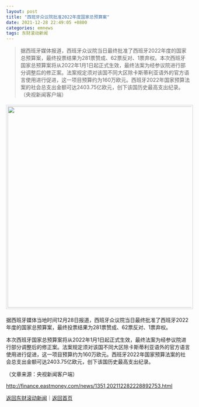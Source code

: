 ```yaml
---
layout: post
title: "西班牙众议院批准2022年度国家总预算案"
date: 2021-12-28 22:49:05 +0800
categories: emnews
tags: 东财滚动新闻
---
```

> 据西班牙媒体报道，西班牙众议院当日最终批准了西班牙2022年度的国家总预算案，最终投票结果为281票赞成、62票反对、1票弃权。本次西班牙国家总预算案将从2022年1月1日起正式生效，最终法案为经参议院进行部分调整后的修正案。法案规定须对该国不同大区除卡斯蒂利亚语外的官方语言使用进行促进，这一项目预算约为160万欧元。西班牙2022年国家预算法案的社会总支出金额可达2403.75亿欧元，创下该国历史最高支出纪录。（央视新闻客户端）

<center><img src="https://dfscdn.dfcfw.com/download/D24902823182305114065.jpg" width="550" emheight="367" style="border:#d1d1d1 1px solid;padding:3px;margin:5px 0;" /></center><p>据西班牙媒体当地时间12月28日报道，西班牙众议院当日最终批准了西班牙2022年度的国家总预算案，最终投票结果为281票赞成、62票反对、1票弃权。</p><p>本次西班牙国家总预算案将从2022年1月1日起正式生效，最终法案为经参议院进行部分调整后的修正案。法案规定须对该国不同大区除卡斯蒂利亚语外的官方语言使用进行促进，这一项目预算约为160万欧元。西班牙2022年国家预算法案的社会总支出金额可达2403.75亿欧元，创下该国历史最高支出纪录。</p><p class="em_media">（文章来源：央视新闻客户端）</p>

<http://finance.eastmoney.com/news/1351,202112282228892753.html>

[返回东财滚动新闻](//finews.withounder.com/emnews/)｜[返回首页](//finews.withounder.com/)